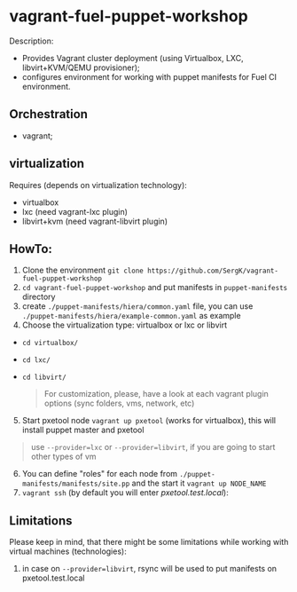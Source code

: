 vagrant-fuel-puppet-workshop
============================

Description:
* Provides Vagrant cluster deployment (using Virtualbox, LXC, libvirt+KVM/QEMU provisioner);
* configures environment for working with puppet manifests for Fuel CI environment.

## Orchestration
* vagrant;

## virtualization
Requires (depends on virtualization technology):
* virtualbox
* lxc  (need vagrant-lxc plugin)
* libvirt+kvm (need vagrant-libvirt plugin)

## HowTo:

1. Clone the environment ``git clone https://github.com/SergK/vagrant-fuel-puppet-workshop``
2. ``cd vagrant-fuel-puppet-workshop`` and put manifests in ``puppet-manifests`` directory
3. create ``./puppet-manifests/hiera/common.yaml`` file, you can use ``./puppet-manifests/hiera/example-common.yaml`` as example
4. Choose the virtualization type: virtualbox or lxc or libvirt
 * `cd virtualbox/`
 * `cd lxc/`
 * `cd libvirt/`

   > For customization, please, have a look at each vagrant plugin options (sync folders, vms, network, etc)

5. Start pxetool node ``vagrant up pxetool`` (works for virtualbox), this will install puppet master and pxetool

 > use `--provider=lxc` or `--provider=libvirt`, if you are going to start other types of vm

6. You can define "roles" for each node from ``./puppet-manifests/manifests/site.pp`` and the start it ``vagrant up NODE_NAME``
7. ``vagrant ssh`` (by default you will enter _pxetool.test.local_):

## Limitations
Please keep in mind, that there might be some limitations while working with virtual machines (technologies):

1. in case on `--provider=libvirt`, rsync will be used to put manifests on pxetool.test.local
